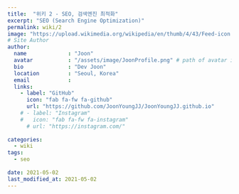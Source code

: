 ```yaml
---
title:  "위키 2 - SEO, 검색엔진 최적화"
excerpt: "SEO (Search Engine Optimization)"
permalink: wiki/2
image: "https://upload.wikimedia.org/wikipedia/en/thumb/4/43/Feed-icon.svg/1200px-Feed-icon.svg.png"
# Site Author
author:
  name             : "Joon"
  avatar           : "/assets/image/JoonProfile.png" # path of avatar image, e.g. "/assets/images/bio-photo.jpg"
  bio              : "Dev Joon"
  location         : "Seoul, Korea"
  email            :
  links:
    - label: "GitHub"
      icon: "fab fa-fw fa-github"
      url: "https://github.com/JoonYoungJJ/JoonYoungJJ.github.io"
    # - label: "Instagram"
    #   icon: "fab fa-fw fa-instagram"
      # url: "https://instagram.com/"
      
categories:
  - wiki
tags:
  - seo
 
date: 2021-05-02
last_modified_at: 2021-05-02
---
```



